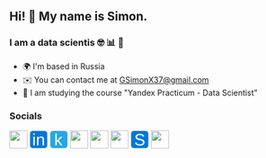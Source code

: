 ## Hi! 👋 My name is Simon.
### I am a data scientis 🤓 📊 🤖 

* 🌍 I'm based in Russia
* ✉️ You can contact me at [GSimonX37@gmail.com](mailto:GSimonX37@gmail.com)
* 🧠 I am studying the course "Yandex Practicum - Data Scientist"

### Socials
<a href=mailto:GSimonX37@gmail.com target="_blank" rel="noreferrer"><img src="icons/mail_icon.svg" width="32" height="32" /></a>
<a href="https://www.linkedin.com/gsimonx37" target="_blank" rel="noreferrer"><img src="icons/linkedin_icon.svg" width="32" height="32" /></a>
<a href="https://www.kaggle.com/gsimonx37" target="_blank" rel="noreferrer"><img src="icons/kaggle_icon.svg" width="32" height="32" /></a>
<a href="https://leetcode.com/gsimonx37" target="_blank" rel="noreferrer"><img src="icons/leetcode_icon.svg" width="32" height="32" /></a>
<a href="https://discord.com/users/GSimonX37#9654" target="_blank" rel="noreferrer"><img src="icons/discord_icon.svg" width="32" height="32" /></a>
<a href="https://t.me/GSimonX37" target="_blank" rel="noreferrer"><img src="icons/telegram_icon.svg" width="32" height="32" /></a>
<a href="https://join.skype.com/invite/OvdgV5jkXUI4" target="_blank" rel="noreferrer"><img src="icons/skype_icon.svg" width="32" height="32" /></a>
<a href="https://us05web.zoom.us/j/4119374098?pwd=dzBWSjBnMGMzRFNaeDlZLzhnNXFJdz09" target="_blank" rel="noreferrer"><img src="icons/zoom_icon.svg" width="32" height="32" /></a>
